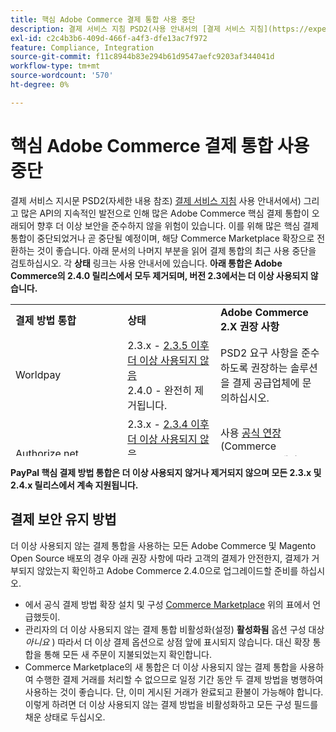 ```yaml
---
title: 핵심 Adobe Commerce 결제 통합 사용 중단
description: 결제 서비스 지침 PSD2(사용 안내서의 [결제 서비스 지침](https://experienceleague.adobe.com/docs/commerce-admin/start/compliance/payments/compliance-payment-services-directive.html)에 대한 세부 사항 참조) 및 많은 API의 지속적인 발전으로 인해 많은 Adobe Commerce 핵심 결제 통합 기능이 오래되고 향후 더 이상 보안을 준수하지 않을 수 있습니다. 이를 위해 많은 핵심 결제 통합이 중단되었거나 곧 중단될 예정이며, 해당 Commerce Marketplace 확장으로 전환하는 것이 좋습니다. 아래 문서의 나머지 부분을 읽어 결제 통합의 최근 사용 중단을 검토하십시오. 각 **상태** 링크는 사용 안내서에 있습니다. **아래 통합은 Adobe Commerce의 2.4.0 릴리스에서 모두 제거되며, 버전 2.3에서는 더 이상 사용되지 않습니다.**
exl-id: c2c4b3b6-409d-466f-a4f3-dfe13ac7f972
feature: Compliance, Integration
source-git-commit: f11c8944b83e294b61d9547aefc9203af344041d
workflow-type: tm+mt
source-wordcount: '570'
ht-degree: 0%

---
```


# 핵심 Adobe Commerce 결제 통합 사용 중단

결제 서비스 지시문 PSD2(자세한 내용 참조) [결제 서비스 지침](https://experienceleague.adobe.com/docs/commerce-admin/start/compliance/payments/compliance-payment-services-directive.html) 사용 안내서에서) 그리고 많은 API의 지속적인 발전으로 인해 많은 Adobe Commerce 핵심 결제 통합이 오래되어 향후 더 이상 보안을 준수하지 않을 위험이 있습니다. 이를 위해 많은 핵심 결제 통합이 중단되었거나 곧 중단될 예정이며, 해당 Commerce Marketplace 확장으로 전환하는 것이 좋습니다. 아래 문서의 나머지 부분을 읽어 결제 통합의 최근 사용 중단을 검토하십시오. 각 **상태** 링크는 사용 안내서에 있습니다. **아래 통합은 Adobe Commerce의 2.4.0 릴리스에서 모두 제거되며, 버전 2.3에서는 더 이상 사용되지 않습니다.**

<table style="height: 243px;" width="712">
<tbody>
<tr>
<td style="width: 225.455px;"><strong>결제 방법 통합</strong></td>
<td style="width: 226.364px;"><strong>상태</strong></td>
<td style="width: 226.364px;"><strong>Adobe Commerce 2.X 권장 사항</strong></td>
</tr>
<tr>
<td style="width: 225.455px;">Worldpay</td>
<td style="width: 226.364px;">2.3.x - <a href="https://experienceleague.adobe.com/docs/commerce-admin/config/sales/payment-methods/payment-methods.html?lang=en#recommended-solutions">2.3.5 이후 더 이상 사용되지 않음</a><br>2.4.0 - 완전히 제거됩니다.</td>
<td style="width: 226.364px;">PSD2 요구 사항을 준수하도록 권장하는 솔루션을 결제 공급업체에 문의하십시오.</td>
</tr>
<tr>
<td style="width: 225.455px;">Authorize.net</td>
<td style="width: 226.364px;">2.3.x - <a href="https://experienceleague.adobe.com/docs/commerce-admin/config/sales/payment-methods/payment-methods.html?lang=en#recommended-solutions">2.3.4 이후 더 이상 사용되지 않음</a><br>2.4.0 - 완전히 제거됩니다.</td>
<td style="width: 226.364px;">사용 <a href="https://marketplace.magento.com/authorizenet-magento-module-authorizenet.html">공식 연장</a> (Commerce Marketplace에서) 을(를) 대신합니다.</td>
</tr>
<tr>
<td style="width: 225.455px;">Authorize.net (Direct Post)</td>
<td style="width: 226.364px;">2.3.x - <a href="https://experienceleague.adobe.com/docs/commerce-admin/config/sales/payment-methods/payment-methods.html?lang=en#recommended-solutions">2.3.1 이후 더 이상 사용되지 않음</a><br>2.4.0 - 완전히 제거됩니다.</td>
<td style="width: 226.364px;">사용 <a href="https://marketplace.magento.com/authorizenet-magento-module-authorizenet.html">공식 연장</a> (Commerce Marketplace에서) 을(를) 대신합니다.</td>
</tr>
<tr>
<td style="width: 225.455px;">사이버 소스</td>
<td style="width: 226.364px;">2.3.x - <a href="https://experienceleague.adobe.com/docs/commerce-admin/config/sales/payment-methods/payment-methods.html?lang=en#recommended-solutions">2.3.3 이후 더 이상 사용되지 않음</a><br>2.4.0 - 완전히 제거됩니다.</td>
<td style="width: 226.364px;">사용 <a href="https://marketplace.magento.com/cybersource-global-payment-management.html">공식 연장</a> (Commerce Marketplace에서) 을(를) 대신합니다.</td>
</tr>
<tr>
<td style="width: 225.455px;">eWay</td>
<td style="width: 226.364px;">2.3.x - <a href="https://experienceleague.adobe.com/docs/commerce-admin/config/sales/payment-methods/payment-methods.html?lang=en#recommended-solutions">2.3.3 이후 더 이상 사용되지 않음</a><br>2.4.0 - 완전히 제거됩니다.</td>
<td style="width: 226.364px;">PSD2 요구 사항을 준수하도록 권장하는 솔루션을 결제 공급업체에 문의하십시오.</td>
</tr>
</tbody>
</table>

**PayPal 핵심 결제 방법 통합은 더 이상 사용되지 않거나 제거되지 않으며 모든 2.3.x 및 2.4.x 릴리스에서 계속 지원됩니다.**

## 결제 보안 유지 방법

더 이상 사용되지 않는 결제 통합을 사용하는 모든 Adobe Commerce 및 Magento Open Source 배포의 경우 아래 권장 사항에 따라 고객의 결제가 안전한지, 결제가 거부되지 않았는지 확인하고 Adobe Commerce 2.4.0으로 업그레이드할 준비를 하십시오.

* 에서 공식 결제 방법 확장 설치 및 구성 [Commerce Marketplace](https://marketplace.magento.com/extensions/payments-security/payment-integration.html?_ga=2.108129217.2105547619.1564067043-238341041.1564067043) 위의 표에서 언급했듯이.
* 관리자의 더 이상 사용되지 않는 결제 통합 비활성화(설정) **활성화됨** 옵션 구성 대상 *아니요* ) 따라서 더 이상 결제 옵션으로 상점 앞에 표시되지 않습니다. 대신 확장 통합을 통해 모든 새 주문이 지불되었는지 확인합니다.
* Commerce Marketplace의 새 통합은 더 이상 사용되지 않는 결제 통합을 사용하여 수행한 결제 거래를 처리할 수 없으므로 일정 기간 동안 두 결제 방법을 병행하여 사용하는 것이 좋습니다. 단, 이미 게시된 거래가 완료되고 환불이 가능해야 합니다. 이렇게 하려면 더 이상 사용되지 않는 결제 방법을 비활성화하고 모든 구성 필드를 채운 상태로 두십시오.
